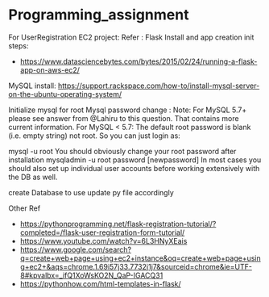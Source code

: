 # Programming_assignment

For UserRegistration EC2 project: Refer :
Flask Install and app creation init steps: 
- https://www.datasciencebytes.com/bytes/2015/02/24/running-a-flask-app-on-aws-ec2/

MySQL install:
https://support.rackspace.com/how-to/install-mysql-server-on-the-ubuntu-operating-system/

Initialize mysql for root 
Mysql password change : 
Note: For MySQL 5.7+ please see answer from @Lahiru to this question. That contains more current information.
For MySQL < 5.7:
The default root password is blank (i.e. empty string) not root. So you can just login as:

mysql -u root
You should obviously change your root password after installation
mysqladmin -u root password [newpassword]
In most cases you should also set up individual user accounts before working extensively with the DB as well.

create Database to use
update py file accordingly

Other Ref
- https://pythonprogramming.net/flask-registration-tutorial/?completed=/flask-user-registration-form-tutorial/
- https://www.youtube.com/watch?v=6L3HNyXEais
- https://www.google.com/search?q=create+web+page+using+ec2+instance&oq=create+web+page+using+ec2+&aqs=chrome.1.69i57j33.7732j1j7&sourceid=chrome&ie=UTF-8#kpvalbx=_ifQ1XoWsKO2N_QaP-IGACQ31
- https://pythonhow.com/html-templates-in-flask/



